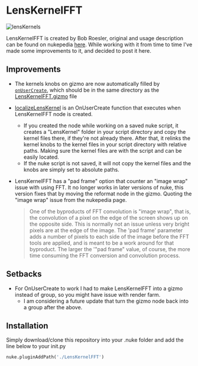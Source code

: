 # LensKernelFFT
![lensKernels](http://www.nukepedia.com/images/users/bobroesler/LensKernelFFT_02.png)

LensKernelFFT is created by Bob Roesler, original and usage description can be found on nukepedia [here](http://www.nukepedia.com/gizmos/filter/lenskernelfft_v01/).
While working with it from time to time I've made some improvements to it, and decided to post it here.

## Improvements
* The kernels knobs on gizmo are now automatically filled by [`onUserCreate`](https://learn.foundry.com/nuke/developers/latest/pythondevguide/callbacks.html), which should be in the same directory as the [LensKernelFFT.gizmo](./LensKernelFFT.gizmo) file

* [localizeLensKernel](./localizeLensKernel.py) is an OnUserCreate function that executes when LensKernelFFT node is created.
    * If you created the node while working on a saved nuke script, it creates a "LensKernel" folder in your script directory and copy the  kernel files there, if they're not already there. After that, it relinks the kernel knobs to the kernel files in your script directory with relative paths. Making sure the kernel files are with the script and can be easily located.
    * If the nuke script is not saved, it will not copy the kernel files and the knobs are simply set to absolute paths.
* LensKernelFFT has a "pad frame" option that counter an "image wrap" issue with using FFT. It no longer works in later versions of nuke, this version fixes that by moving the reformat node in the gizmo. Quoting the "image wrap" issue from the nukepedia page.
    >One of the byproducts of FFT convolution is "image wrap", that is, the convolution of a pixel on the edge of the screen shows up on the opposite side. This is normally not an issue unless very bright pixels are at the edge of the image. The 'pad frame' parameter adds a number of pixels to each side of the image before the FFT tools are applied, and is meant to be a work around for that byproduct. The larger the '"pad frame" value, of course, the more time consuming the FFT conversion and convolution process.

## Setbacks
* For OnUserCreate to work I had to make LensKernelFFT into a gizmo instead of group, so you might have issue with render farm.
    * I am considering a future update that turn the gizmo node back into a group after the above.

## Installation
Simply download/clone this repository into your .nuke folder and add the line below to your init.py
```python
nuke.pluginAddPath('./LensKernelFFT')
```
